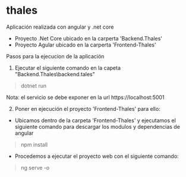 # thales

Aplicación realizada con angular y .net core

- Proyecto .Net Core ubicado en la carperta 'Backend.Thales'
- Proyecto Agular ubicado en la carperta 'Frontend-Thales'

Pasos para la ejecucion de la aplicación

1) Ejecutar el siguiente comando en la capeta "Backend.Thales\backend.tales"
> dotnet run
	
Nota: el servicio se debe exponer en la url https://localhost:5001 

2) Poner en ejecución el proyecto 'Frontend-Thales' para ello: 

- Ubicamos dentro de la carpeta 'Frontend-Thales' y ejecutamos el siguiente comando para descargar los modulos y dependencias de angular
> npm install

- Procedemos a ejecutar el proyecto web con el siguiente comando:
> ng serve -o 